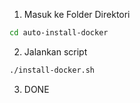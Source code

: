 1. Masuk ke Folder Direktori
```bash
cd auto-install-docker
```

2. Jalankan script
```bash
./install-docker.sh
```
3. DONE
